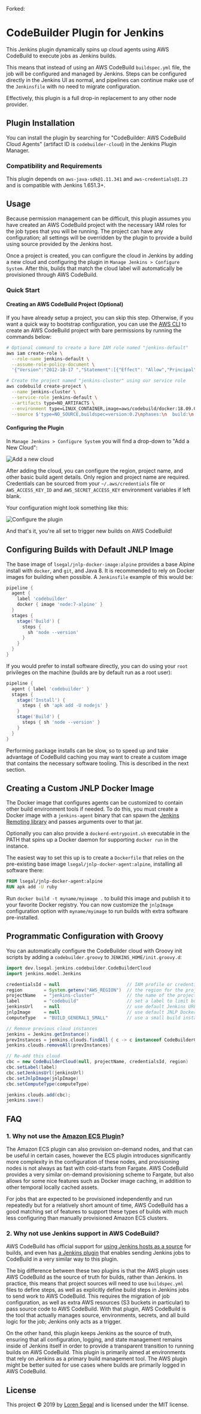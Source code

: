 Forked:

# CodeBuilder Plugin for Jenkins

This Jenkins plugin dynamically spins up cloud agents using AWS CodeBuild to
execute jobs as Jenkins builds.

This means that instead of using an AWS CodeBuild `buildspec.yml` file, the job
will be configured and managed by Jenkins. Steps can be configured directly in
the Jenkins UI as normal, and pipelines can continue make use of the
`Jenkinsfile` with no need to migrate configuration.

Effectively, this plugin is a full drop-in replacement to any other node
provider.

## Plugin Installation

You can install the plugin by searching for "CodeBuilder: AWS CodeBuild Cloud Agents"
(artifact ID is `codebuilder-cloud`) in the Jenkins Plugin Manager.

### Compatibility and Requirements

This plugin depends on `aws-java-sdk@1.11.341` and `aws-credentials@1.23` and is
compatible with Jenkins 1.651.3+.

## Usage

Because permission management can be difficult, this plugin assumes you have
created an AWS CodeBuild project with the necessary IAM roles for the job
types that you will be running. The project can have any configuration; all
settings will be overridden by the plugin to provide a build using source
provided by the Jenkins host.

Once a project is created, you can configure the cloud in Jenkins by adding
a new cloud and configuring the plugin in `Manage Jenkins > Configure System`.
After this, builds that match the cloud label will automatically be provisioned
through AWS CodeBuild.

### Quick Start

#### Creating an AWS CodeBuild Project (Optional)

If you have already setup a project, you can skip this step. Otherwise, if you
want a quick way to bootstrap configuration, you can use the [AWS CLI][awscli]
to create an AWS CodeBuild project with bare permissions by running the
commands below:

```sh
# Optional command to create a bare IAM role named "jenkins-default"
aws iam create-role \
  --role-name jenkins-default \
  --assume-role-policy-document \
  '{"Version":"2012-10-17 ","Statement":[{"Effect": "Allow","Principal":{"Service":"codebuild.amazonaws.com"},"Action":"sts:AssumeRole"}]}'

# Create the project named "jenkins-cluster" using our service role
aws codebuild create-project \
  --name jenkins-cluster \
  --service-role jenkins-default \
  --artifacts type=NO_ARTIFACTS \
  --environment type=LINUX_CONTAINER,image=aws/codebuild/docker:18.09.0,computeType=BUILD_GENERAL1_SMALL \
  --source $'type=NO_SOURCE,buildspec=version:0.2\nphases:\n  build:\n    commands:\n      - exit 1'
```

#### Configuring the Plugin

In `Manage Jenkins > Configure System` you will find a drop-down to "Add a New
Cloud":

![Add a new cloud](docs/add-cloud.png)

After adding the cloud, you can configure the region, project name, and
other basic build agent details. Only region and project name are required.
Credentials can be sourced from your `~/.aws/credentials` file or
`AWS_ACCESS_KEY_ID` and `AWS_SECRET_ACCESS_KEY` environment variables if left
blank.

Your configuration might look something like this:

![Configure the plugin](docs/configure.png)

And that's it, you're all set to trigger new builds on AWS CodeBuild!

## Configuring Builds with Default JNLP Image

The base image of `lsegal/jnlp-docker-image:alpine` provides a base Alpine
install with `docker`, and `git`, and Java 8. It is recommended to rely on
Docker images for building when possible. A `Jenkinsfile` example of this would
be:

```groovy
pipeline {
  agent {
    label 'codebuilder'
    docker { image 'node:7-alpine' }
  }
  stages {
    stage('Build') {
      steps {
        sh 'node --version'
      }
    }
  }
}
```

If you would prefer to install software directly, you can do using your `root`
privileges on the machine (builds are by default run as a root user):

```groovy
pipeline {
  agent { label 'codebuilder' }
  stages {
    stage('Install') {
      steps { sh 'apk add -U nodejs' }
    }
    stage('Build') {
      steps { sh 'node --version' }
    }
  }
}
```

Performing package installs can be slow, so to speed up and take advantage
of CodeBuild caching you may want to create a custom image that contains
the necessary software tooling. This is described in the next section.

## Creating a Custom JNLP Docker Image

The Docker image that configures agents can be customized to contain other
build environment tools if needed. To do this, you must create a Docker image
with a `jenkins-agent` binary that can spawn the [Jenkins Remoting library][remoting]
and passes arguments over to that jar.

Optionally you can also provide a `dockerd-entrypoint.sh` executable in the
PATH that spins up a Docker daemon for supporting `docker run` in the instance.

The easiest way to set this up is to create a `Dockerfile` that relies on the pre-existing base image
`lsegal/jnlp-docker-agent:alpine`, installing all software there:

```dockerfile
FROM lsegal/jnlp-docker-agent:alpine
RUN apk add -U ruby
```

Run `docker build -t myname/myimage .` to build this image and publish it to
your favorite Docker registry. You can now customize the `jnlpImage`
configuration option with `myname/myimage` to run builds with extra software
pre-installed.

## Programmatic Configuration with Groovy

You can automatically configure the CodeBuilder cloud with Groovy init scripts
by adding a `codebuilder.groovy` to `JENKINS_HOME/init.groovy.d`:

```groovy
import dev.lsegal.jenkins.codebuilder.CodeBuilderCloud
import jenkins.model.Jenkins

credentialsId = null                         // IAM profile or credentials file
region        = System.getenv("AWS_REGION")  // the region for the project
projectName   = "jenkins-cluster"            // the name of the project
label         = "codebuild"                  // set a label to limit builds
jenkinsUrl    = null                         // use default Jenkins URL for JNLP
jnlpImage     = null                         // use default JNLP Docker image
computeType   = "BUILD_GENERAL1_SMALL"       // use a small build instance

// Remove previous cloud instances
jenkins = Jenkins.getInstance()
prevInstances = jenkins.clouds.findAll { c -> c instanceof CodeBuilderCloud }
jenkins.clouds.removeAll(prevInstances)

// Re-add this cloud
cbc = new CodeBuilderCloud(null, projectName, credentialsId, region)
cbc.setLabel(label)
cbc.setJenkinsUrl(jenkinsUrl)
cbc.setJnlpImage(jnlpImage)
cbc.setComputeType(computeType)

jenkins.clouds.add(cbc);
jenkins.save()
```

## FAQ

### 1. Why not use the [Amazon ECS Plugin][ecsplugin]?

The Amazon ECS plugin can also provision on-demand nodes, and that can be
useful in certain cases, however the ECS plugin introduces significantly
more complexity in the configuration of these nodes, and provisioning
nodes is not always as fast with cold-starts from Fargate. AWS CodeBuild
provides a very similar on-demand provisioning scheme to Fargate, but also
allows for some nice features such as Docker image caching, in addition to
other temporal locally cached assets.

For jobs that are expected to be provisioned independently and run repeatedly
but for a relatively short amount of time, AWS CodeBuild has a good matching
set of features to support these types of builds with much less configuring
than manually provisioned Amazon ECS clusters.

### 2. Why not use Jenkins support in AWS CodeBuild?

AWS CodeBuild has official support for [using Jenkins hosts as a source][awsjenkins]
for builds, and even has [a Jenkins plugin][awsjenkinsplugin] that enables
sending Jenkins jobs to CodeBuild in a very similar way to this plugin.

The big difference between these two plugins is that the AWS plugin uses AWS
CodeBuild as the source of truth for builds, rather than Jenkins. In practice,
this means that project sources will need to use `buildspec.yml` files to
define steps, as well as explicitly define build steps in Jenkins jobs to send
work to AWS CodeBuild. This requires the migration of job configuration,
as well as extra AWS resources (S3 buckets in particular) to pass source code
to AWS CodeBuild. With that plugin, AWS CodeBuild is the tool that actually
manages source, environments, secrets, and all build logic for the job;
Jenkins only acts as a trigger.

On the other hand, this plugin keeps Jenkins as the source of truth, ensuring
that all configuration, logging, and state management remains inside of Jenkins
itself in order to provide a transparent transition to running builds on AWS
CodeBuild. This plugin is primarily aimed at environments that rely on Jenkins
as a primary build management tool. The AWS plugin might be better suited for
use cases where builds are primarily logged in AWS CodeBuild.

## License

This project &copy; 2019 by [Loren Segal](mailto:lsegal@soen.ca) and is
licensed under the MIT license.

[ecsplugin]: https://plugins.jenkins.io/amazon-ecs
[awsjenkins]: https://docs.aws.amazon.com/codebuild/latest/userguide/jenkins-plugin.html
[awsjenkinsplugin]: https://github.com/awslabs/aws-codebuild-jenkins-plugin
[awscli]: https://docs.aws.amazon.com/cli/latest/userguide/cli-chap-install.html
[remoting]: https://jenkins.io/projects/remoting/
